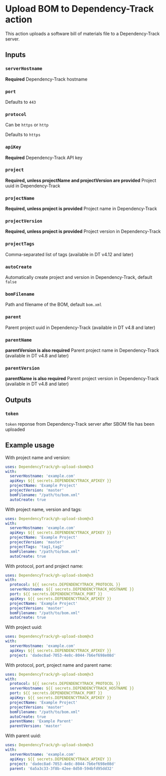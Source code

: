 # Upload BOM to Dependency-Track action

This action uploads a software bill of materials file to a Dependency-Track server.

## Inputs

### `serverHostname`

**Required** Dependency-Track hostname

### `port`

Defaults to `443`

### `protocol`

Can be `https` or `http`

Defaults to `https`

### `apiKey`

**Required** Dependency-Track API key

### `project`

**Required, unless projectName and projectVersion are provided** Project uuid in Dependency-Track

### `projectName`

**Required, unless project is provided** Project name in Dependency-Track

### `projectVersion`

**Required, unless project is provided** Project version in Dependency-Track

### `projectTags`

Comma-separated list of tags (available in DT v4.12 and later)

### `autoCreate`

Automatically create project and version in Dependency-Track, default `false`

### `bomFilename`

Path and filename of the BOM, default `bom.xml`

### `parent`

Parent project uuid in Dependency-Track (available in DT v4.8 and later)

### `parentName`

**parentVersion is also required** Parent project name in Dependency-Track (available in DT v4.8 and later)

### `parentVersion`

**parentName is also required** Parent project version in Dependency-Track (available in DT v4.8 and later)

## Outputs

### `token`

`token` reponse from Dependency-Track server after SBOM file has been uploaded

## Example usage

With project name and version:
```yml
uses: DependencyTrack/gh-upload-sbom@v3
with:
  serverHostname: 'example.com'
  apiKey: ${{ secrets.DEPENDENCYTRACK_APIKEY }}
  projectName: 'Example Project'
  projectVersion: 'master'
  bomFilename: "/path/to/bom.xml"
  autoCreate: true
```

With project name, version and tags:
```yml
uses: DependencyTrack/gh-upload-sbom@v3
with:
  serverHostname: 'example.com'
  apiKey: ${{ secrets.DEPENDENCYTRACK_APIKEY }}
  projectName: 'Example Project'
  projectVersion: 'master'
  projectTags: 'tag1,tag2'
  bomFilename: "/path/to/bom.xml"
  autoCreate: true
```

With protocol, port and project name:
```yml
uses: DependencyTrack/gh-upload-sbom@v3
with:
  protocol: ${{ secrets.DEPENDENCYTRACK_PROTOCOL }}
  serverHostname: ${{ secrets.DEPENDENCYTRACK_HOSTNAME }}
  port: ${{ secrets.DEPENDENCYTRACK_PORT }}
  apiKey: ${{ secrets.DEPENDENCYTRACK_APIKEY }}
  projectName: 'Example Project'
  projectVersion: 'master'
  bomFilename: "/path/to/bom.xml"
  autoCreate: true
```

With project uuid:
```yml
uses: DependencyTrack/gh-upload-sbom@v3
with:
  serverHostname: 'example.com'
  apiKey: ${{ secrets.DEPENDENCYTRACK_APIKEY }}
  project: 'dadec8ad-7053-4e8c-8044-7b6ef698e08d'
```

With protocol, port, project name and parent name:
```yml
uses: DependencyTrack/gh-upload-sbom@v3
with:
  protocol: ${{ secrets.DEPENDENCYTRACK_PROTOCOL }}
  serverHostname: ${{ secrets.DEPENDENCYTRACK_HOSTNAME }}
  port: ${{ secrets.DEPENDENCYTRACK_PORT }}
  apiKey: ${{ secrets.DEPENDENCYTRACK_APIKEY }}
  projectName: 'Example Project'
  projectVersion: 'master'
  bomFilename: "/path/to/bom.xml"
  autoCreate: true
  parentName: 'Example Parent'
  parentVersion: 'master'
```

With parent uuid:
```yml
uses: DependencyTrack/gh-upload-sbom@v3
with:
  serverHostname: 'example.com'
  apiKey: ${{ secrets.DEPENDENCYTRACK_APIKEY }}
  project: 'dadec8ad-7053-4e8c-8044-7b6ef698e08d'
  parent: '6a5a3c33-3f8b-42ee-8d50-594bfd95dd32'
```

